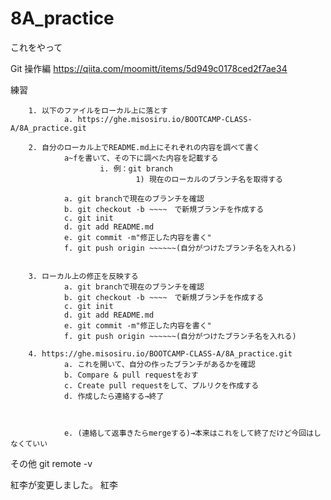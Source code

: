 # 8A_practice
これをやって


Git 操作編
https://qiita.com/moomitt/items/5d949c0178ced2f7ae34


練習


        1. 以下のファイルをローカル上に落とす
                a. https://ghe.misosiru.io/BOOTCAMP-CLASS-A/8A_practice.git

        2. 自分のローカル上でREADME.md上にそれぞれの内容を調べて書く
                a~fを書いて、その下に調べた内容を記載する
                        i. 例：git branch
                                1) 現在のローカルのブランチ名を取得する

                a. git branchで現在のブランチを確認
                b. git checkout -b ~~~~　で新規ブランチを作成する
                c. git init
                d. git add README.md
                e. git commit -m"修正した内容を書く"
                f. git push origin ~~~~~~(自分がつけたブランチ名を入れる)


        3. ローカル上の修正を反映する
                a. git branchで現在のブランチを確認
                b. git checkout -b ~~~~　で新規ブランチを作成する
                c. git init
                d. git add README.md
                e. git commit -m"修正した内容を書く"
                f. git push origin ~~~~~~(自分がつけたブランチ名を入れる)

        4. https://ghe.misosiru.io/BOOTCAMP-CLASS-A/8A_practice.git
                a. これを開いて、自分の作ったブランチがあるかを確認
                b. Compare & pull requestをおす
                c. Create pull requestをして、プルリクを作成する
                d. 作成したら連絡する→終了



                e. (連絡して返事きたらmergeする)→本来はこれをして終了だけど今回はしなくていい


その他
git remote -v


紅李が変更しました。
紅李
